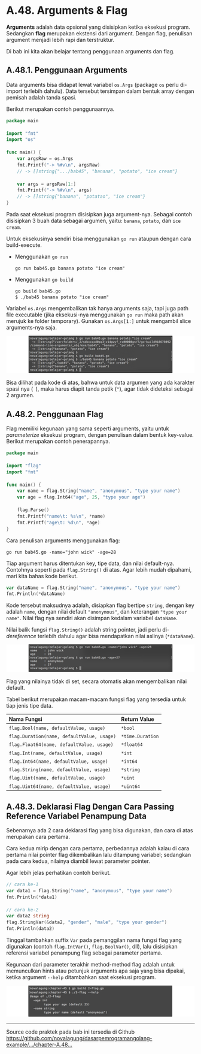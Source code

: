 # A.48. Arguments & Flag

**Arguments** adalah data opsional yang disisipkan ketika eksekusi program. Sedangkan **flag** merupakan ekstensi dari argument. Dengan flag, penulisan argument menjadi lebih rapi dan terstruktur.

Di bab ini kita akan belajar tentang penggunaan arguments dan flag.

## A.48.1. Penggunaan Arguments

Data arguments bisa didapat lewat variabel `os.Args` (package `os` perlu di-import terlebih dahulu). Data tersebut tersimpan dalam bentuk array dengan pemisah adalah tanda spasi.

Berikut merupakan contoh penggunaannya.

```go
package main

import "fmt"
import "os"

func main() {
    var argsRaw = os.Args
    fmt.Printf("-> %#v\n", argsRaw)
    // -> []string{".../bab45", "banana", "potato", "ice cream"}

    var args = argsRaw[1:]
    fmt.Printf("-> %#v\n", args)
    // -> []string{"banana", "potatao", "ice cream"}
}
```

Pada saat eksekusi program disisipkan juga argument-nya. Sebagai contoh disisipkan 3 buah data sebagai argumen, yaitu: `banana`, `potato`, dan `ice cream`.

Untuk eksekusinya sendiri bisa menggunakan `go run` ataupun dengan cara build-execute.

 - Menggunakan `go run`

    ```
    go run bab45.go banana potato "ice cream"
    ```

 - Menggunakan `go build`

    ```
    go build bab45.go
    $ ./bab45 banana potato "ice cream"
    ```

Variabel `os.Args` mengembalikan tak hanya arguments saja, tapi juga path file executable (jika eksekusi-nya menggunakan `go run` maka path akan merujuk ke folder temporary). Gunakan `os.Args[1:]` untuk mengambil slice arguments-nya saja.

![Pemanfaatan arguments](images/A_cli_flag_arg_1_argument.png)

Bisa dilihat pada kode di atas, bahwa untuk data argumen yang ada karakter spasi nya (<code> </code>), maka harus diapit tanda petik (`"`), agar tidak dideteksi sebagai 2 argumen.

## A.48.2. Penggunaan Flag

Flag memiliki kegunaan yang sama seperti arguments, yaitu untuk *parameterize* eksekusi program, dengan penulisan dalam bentuk key-value. Berikut merupakan contoh penerapannya.

```go
package main

import "flag"
import "fmt"

func main() {
    var name = flag.String("name", "anonymous", "type your name")
    var age = flag.Int64("age", 25, "type your age")

    flag.Parse()
    fmt.Printf("name\t: %s\n", *name)
    fmt.Printf("age\t: %d\n", *age)
}
```

Cara penulisan arguments menggunakan flag:

```
go run bab45.go -name="john wick" -age=28
```

Tiap argument harus ditentukan key, tipe data, dan nilai default-nya. Contohnya seperti pada `flag.String()` di atas. Agar lebih mudah dipahami, mari kita bahas kode berikut.

```go
var dataName = flag.String("name", "anonymous", "type your name")
fmt.Println(*dataName)
```

Kode tersebut maksudnya adalah, disiapkan flag bertipe `string`, dengan key adalah `name`, dengan nilai default `"anonymous"`, dan keterangan `"type your name"`. Nilai flag nya sendiri akan disimpan kedalam variabel `dataName`.

Nilai balik fungsi `flag.String()` adalah string pointer, jadi perlu di-*dereference* terlebih dahulu agar bisa mendapatkan nilai aslinya (`*dataName`).

![Contoh penggunaan flag](images/A_cli_flag_arg_2_flag.png)

Flag yang nilainya tidak di set, secara otomatis akan mengembalikan nilai default.

Tabel berikut merupakan macam-macam fungsi flag yang tersedia untuk tiap jenis tipe data.

| Nama Fungsi | Return Value |
| :---------- | :-------------- |
| `flag.Bool(name, defaultValue, usage)` | `*bool` |
| `flag.Duration(name, defaultValue, usage)` | `*time.Duration` |
| `flag.Float64(name, defaultValue, usage)` | `*float64` |
| `flag.Int(name, defaultValue, usage)` | `*int` |
| `flag.Int64(name, defaultValue, usage)` | `*int64` |
| `flag.String(name, defaultValue, usage)` | `*string` |
| `flag.Uint(name, defaultValue, usage)` | `*uint` |
| `flag.Uint64(name, defaultValue, usage)` | `*uint64` |

## A.48.3. Deklarasi Flag Dengan Cara Passing Reference Variabel Penampung Data

Sebenarnya ada 2 cara deklarasi flag yang bisa digunakan, dan cara di atas merupakan cara pertama.

Cara kedua mirip dengan cara pertama, perbedannya adalah kalau di cara pertama nilai pointer flag dikembalikan lalu ditampung variabel; sedangkan pada cara kedua, nilainya diambil lewat parameter pointer.

Agar lebih jelas perhatikan contoh berikut.

```go
// cara ke-1
var data1 = flag.String("name", "anonymous", "type your name")
fmt.Println(*data1)

// cara ke-2
var data2 string
flag.StringVar(&data2, "gender", "male", "type your gender")
fmt.Println(data2)
```

Tinggal tambahkan suffix `Var` pada pemanggilan nama fungsi flag yang digunakan (contoh `flag.IntVar()`, `flag.BoolVar()`, dll), lalu disisipkan referensi variabel penampung flag sebagai parameter pertama.

Kegunaan dari parameter terakhir method-method flag adalah untuk memunculkan hints atau petunjuk arguments apa saja yang bisa dipakai, ketika argument `--help` ditambahkan saat eksekusi program.

![Contoh penggunaan flag](images/A_cli_flag_arg_3_flag_info.png)

---

<div class="source-code-link">
    <div class="source-code-link-message">Source code praktek pada bab ini tersedia di Github</div>
    <a href="https://github.com/novalagung/dasarpemrogramangolang-example/tree/master/chapter-A.45-cli-arguments-flag">https://github.com/novalagung/dasarpemrogramangolang-example/.../chapter-A.48...</a>
</div>
